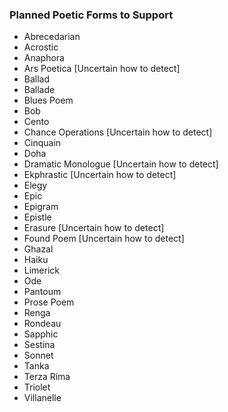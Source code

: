 ### Planned Poetic Forms to Support
* Abrecedarian
* Acrostic
* Anaphora
* Ars Poetica [Uncertain how to detect]
* Ballad
* Ballade
* Blues Poem
* Bob
* Cento
* Chance Operations [Uncertain how to detect]
* Cinquain
* Doha
* Dramatic Monologue [Uncertain how to detect]
* Ekphrastic [Uncertain how to detect]
* Elegy
* Epic
* Epigram
* Epistle
* Erasure [Uncertain how to detect]
* Found Poem [Uncertain how to detect]
* Ghazal
* Haiku
* Limerick 
* Ode
* Pantoum 
* Prose Poem
* Renga
* Rondeau
* Sapphic 
* Sestina
* Sonnet
* Tanka
* Terza Rima
* Triolet
* Villanelle
